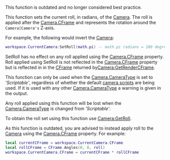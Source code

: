 This function is outdated and no longer considered best practice.

This function sets the current roll, in radians, of the [Camera](https://developer.roblox.com/en-us/api-reference/class/Camera). The roll is applied after the [Camera.CFrame](https://developer.roblox.com/en-us/api-reference/property/Camera/CFrame) and represents the rotation around the `Camera|Camera's` Z-axis.

For example, the following would invert the [Camera](https://developer.roblox.com/en-us/api-reference/class/Camera):

```Lua
workspace.CurrentCamera:SetRoll(math.pi) -- math.pi radians = 180 degrees
``` 

SetRoll has no effect on any roll applied using the [Camera.CFrame](https://developer.roblox.com/en-us/api-reference/property/Camera/CFrame) property. Roll applied using SetRoll is not reflected in the [Camera.CFrame](https://developer.roblox.com/en-us/api-reference/property/Camera/CFrame) property but is reflected in in the [CFrame](https://developer.roblox.com/en-us/api-reference/datatype/CFrame) returned by[Camera:GetRenderCFrame](https://developer.roblox.com/en-us/api-reference/function/Camera/GetRenderCFrame).

This function can only be used when the [Camera.CameraType](https://developer.roblox.com/en-us/api-reference/property/Camera/CameraType) is set to _'Scriptable'_, regardless of whether the default [camera scripts](http://robloxdev.com/articles/Movement-and-camera-controls) are being used. If it is used with any other [Camera.CameraType](https://developer.roblox.com/en-us/api-reference/property/Camera/CameraType) a warning is given in the output.

Any roll applied using this function will be lost when the [Camera.CameraType](https://developer.roblox.com/en-us/api-reference/property/Camera/CameraType) is changed from _'Scriptable'_.

To obtain the roll set using this function use [Camera:GetRoll](https://developer.roblox.com/en-us/api-reference/function/Camera/GetRoll).

As this function is outdated, you are advised to instead apply roll to the [Camera](https://developer.roblox.com/en-us/api-reference/class/Camera) using the [Camera.CFrame](https://developer.roblox.com/en-us/api-reference/property/Camera/CFrame) property. For example:

```Lua
local currentCFrame = workspace.CurrentCamera.CFrame
local rollCFrame = CFrame.Angles(0, 0, roll)
workspace.CurrentCamera.CFrame = currentCFrame * rollCFrame
```